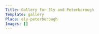 ```yaml
---
Title: Gallery for Ely and Peterborough
Template: gallery
Place: ely-peterborough
Images: []
---
```


